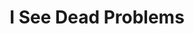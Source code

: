 ---
layout: podcast
title: I See Dead Problems
category: right-in-the-middle
number: 7
duration: "14:22"
description: 
tags:
- rum
- problem solving
- solutions
- prove you're wrong
- I still can't leave my glass filled for more than 1 episode
image: ritm-cover-small.jpg
audio:
  url: https://f000.backblazeb2.com/file/right-in-the-middle/Right+in+the+Middle+-+007+-+I+See+Dead+Problems.mp3
  size: 34730371
---